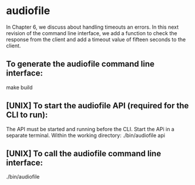 # audiofile
In Chapter 6, we discuss about handling timeouts an errors.  In this next revision of the command line interface, we add a function to check the response from the client and add a timeout value of fifteen seconds to the client.

## To generate the audiofile command line interface:
make build

## [UNIX] To start the audiofile API (required for the CLI to run):
The API must be started and running before the CLI.  Start the APi in a separate terminal.  Within the working directory:
./bin/audiofile api

## [UNIX] To call the audiofile command line interface:
./bin/audiofile

